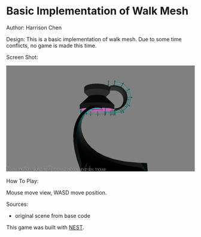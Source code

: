 # Basic Implementation of Walk Mesh

Author: Harrison Chen

Design: This is a basic implementation of walk mesh. Due to some time conflicts, no game is made this time.

Screen Shot:

![Screen Shot](screenshot.png)

How To Play:

Mouse move view, WASD move position.

Sources: 
- original scene from base code

This game was built with [NEST](NEST.md).

